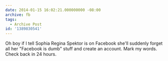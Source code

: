 ```yaml
---
date: 2014-01-15 16:02:21.000000000 -08:00
archive: fb
tags: 
  - Archive Post
id: '1389830541'
---
```


Oh boy if I tell Sophia Regina Spektor is on Facebook she'll suddenly forget all her "Facebook is dumb" stuff and create an account. Mark my words. Check back in 24 hours.
